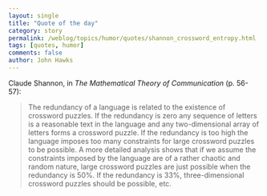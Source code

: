 ```yaml
---
layout: single 
title: "Quote of the day" 
category: story
permalink: /weblog/topics/humor/quotes/shannon_crossword_entropy.html
tags: [quotes, humor] 
comments: false 
author: John Hawks 
---
```



<p>
Claude Shannon, in <I>The Mathematical Theory of Communication</i> (p. 56-57): 
</p>

<blockquote>The redundancy of a language is related to the existence of crossword puzzles. If the redundancy is zero any sequence of letters is a reasonable text in the language and any two-dimensional array of letters forms a crossword puzzle. If the redundancy is too high the language imposes too many constraints for large crossword puzzles to be possible. A more detailed analysis shows that if we assume the constraints imposed by the language are of a rather chaotic and random nature, large crossword puzzles are just possible when the redundancy is 50%. If the redundancy is 33%, three-dimensional crossword puzzles should be possible, etc.</blockquote>

